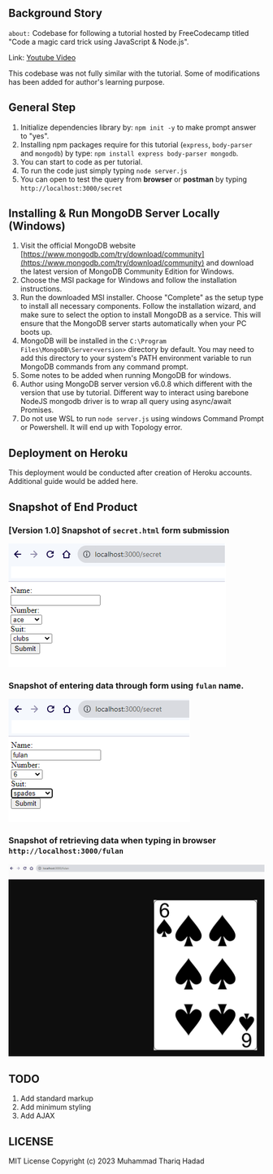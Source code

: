 ## Background Story

`about:` Codebase for following a tutorial hosted by FreeCodecamp titled "Code a magic card trick using JavaScript & Node.js".

Link: [Youtube Video](https://www.youtube.com/watch?v=h21pa3yeW08)

This codebase was not fully similar with the tutorial. Some of modifications has been added for author's learning purpose.

## General Step

1. Initialize dependencies library by: `npm init -y` to make prompt answer to "yes".
2. Installing npm packages require for this tutorial (`express`, `body-parser` and `mongodb`) by type: `npm install express body-parser mongodb`.
3. You can start to code as per tutorial.
4. To run the code just simply typing `node server.js`
5. You can open to test the query from **browser** or **postman** by typing `http://localhost:3000/secret`

## Installing & Run MongoDB Server Locally (Windows)

1. Visit the official MongoDB website [https://www.mongodb.com/try/download/community](https://www.mongodb.com/try/download/community) and download the latest version of MongoDB Community Edition for Windows.
2. Choose the MSI package for Windows and follow the installation instructions.
3. Run the downloaded MSI installer. Choose "Complete" as the setup type to install all necessary components. Follow the installation wizard, and make sure to select the option to install MongoDB as a service. This will ensure that the MongoDB server starts automatically when your PC boots up.
4. MongoDB will be installed in the `C:\Program Files\MongoDB\Server<version>` directory by default. You may need to add this directory to your system's PATH environment variable to run MongoDB commands from any command prompt.
5. Some notes to be added when running MongoDB for windows.
6. Author using MongoDB server version v6.0.8 which different with the version that use by tutorial. Different way to interact using barebone NodeJS mongodb driver is to wrap all query using async/await Promises.
7. Do not use WSL to run `node server.js` using windows Command Prompt or Powershell. It will end up with Topology error.

## Deployment on Heroku

This deployment would be conducted after creation of Heroku accounts.
Additional guide would be added here.

## Snapshot of End Product

### **[Version 1.0]** Snapshot of `secret.html` form submission

![Form Submission secret.html](https://github.com/thoriqmacto/card_trick/blob/main/public/secret_html_page.png?raw=true)

### Snapshot of entering data through form using `fulan` name.

![Submit with fulan](https://github.com/thoriqmacto/card_trick/blob/main/public/secret_html_page_fulan.png?raw=true)

### Snapshot of retrieving data when typing in browser `http://localhost:3000/fulan`

![Fulan data retrieved](https://github.com/thoriqmacto/card_trick/blob/main/public/secret_html_page_fulan_retrieve.png?raw=true)

## TODO

1. Add standard markup
2. Add minimum styling
3. Add AJAX

## LICENSE

MIT License
Copyright (c) 2023 Muhammad Thariq Hadad
